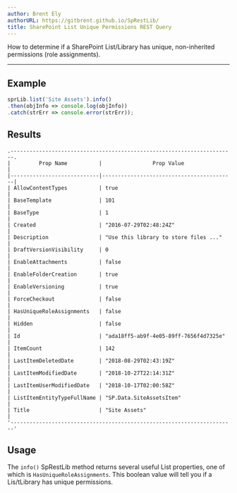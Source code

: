 ```yaml
---
author: Brent Ely
authorURL: https://gitbrent.github.io/SpRestLib/
title: SharePoint List Unique Permissions REST Query
---
```


How to determine if a SharePoint List/Library has unique, non-inherited permissions (role assignments).

<!--truncate-->

*****************************

## Example
```javascript
sprLib.list('Site Assets').info()
.then(objInfo => console.log(objInfo))
.catch(strErr => console.error(strErr));
```

## Results
```
.-----------------------------------------------------------------------.
|         Prop Name          |                Prop Value                |
|----------------------------|------------------------------------------|
| AllowContentTypes          | true                                     |
| BaseTemplate               | 101                                      |
| BaseType                   | 1                                        |
| Created                    | "2016-07-29T02:48:24Z"                   |
| Description                | "Use this library to store files ..."    |
| DraftVersionVisibility     | 0                                        |
| EnableAttachments          | false                                    |
| EnableFolderCreation       | true                                     |
| EnableVersioning           | true                                     |
| ForceCheckout              | false                                    |
| HasUniqueRoleAssignments   | false                                    |
| Hidden                     | false                                    |
| Id                         | "ada18ff5-ab9f-4e05-89ff-7656f4d7325e"   |
| ItemCount                  | 142                                      |
| LastItemDeletedDate        | "2018-08-29T02:43:19Z"                   |
| LastItemModifiedDate       | "2018-10-27T22:14:31Z"                   |
| LastItemUserModifiedDate   | "2018-10-17T02:00:58Z"                   |
| ListItemEntityTypeFullName | "SP.Data.SiteAssetsItem"                 |
| Title                      | "Site Assets"                            |
'-----------------------------------------------------------------------'
```

## Usage
The `info()` SpRestLib method returns several useful List properties, one of which is `HasUniqueRoleAssignments`.  This boolean value will tell you if a Lis/tLibrary has unique permissions.
